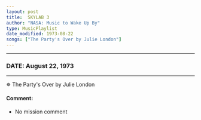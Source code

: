 ```yaml
---
layout: post
title:  SKYLAB 3
author: "NASA: Music to Wake Up By"
type: MusicPlaylist
date_modified: 1973-08-22
songs: ["The Party's Over by Julie London"]
---
```


----
### DATE: August 22, 1973
----
✵ The Party's Over by Julie London

#### Comment:
* No mission comment



<br/>
<center>
	<a target="_blank"
	   href="https://twitter.com/intent/tweet?hashtags=Space,NASA,Playlist,NASAWakeupCalls,SpaceProgram&text={{ page.author}}, '{{ page.songs.first }}' {{ page.title }}, {{ page.date | date: '%B %d, %Y' }}. {{ site.url }}{{ page.url }}&via=nasawakeupcalls"><i class="fab fa-twitter" alt="Tweet this page" style="font-size: 1.3em;"></i></a>
	&nbsp; 	<i class="fas fa-user-astronaut" style="font-size: 1.5em;"></i> &nbsp;
    <a type="amzn" search="'The Party's Over by Julie London'" category="popular music">
    <i class="fab fa-amazon" style="font-size: 1.3em;"></i></a>
</center>
